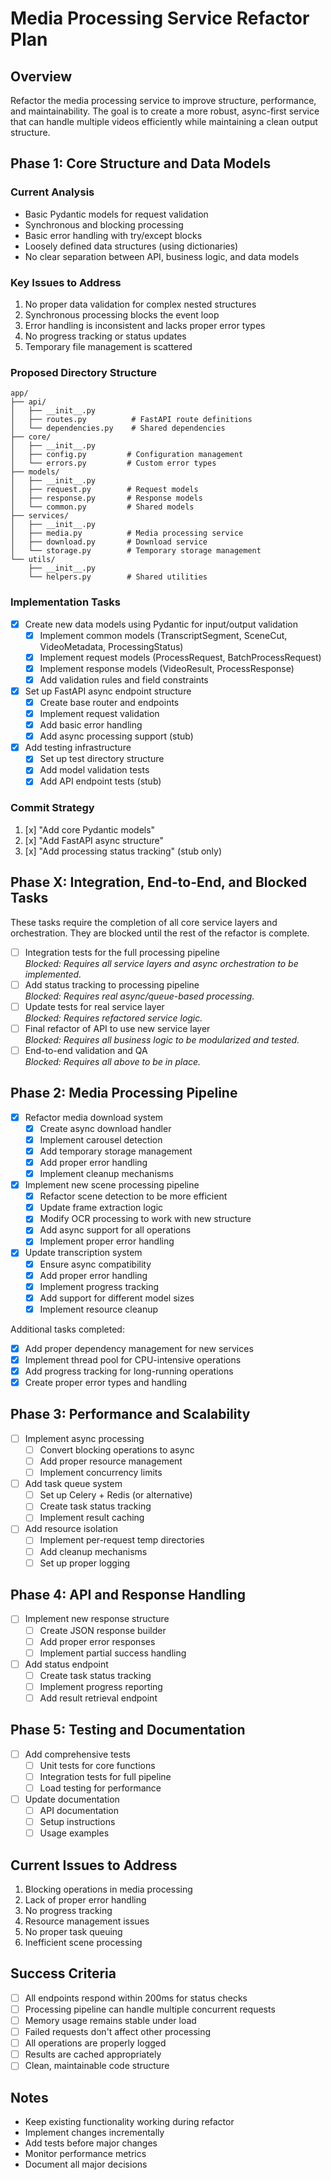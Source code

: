 # Media Processing Service Refactor Plan

## Overview
Refactor the media processing service to improve structure, performance, and maintainability. The goal is to create a more robust, async-first service that can handle multiple videos efficiently while maintaining a clean output structure.

## Phase 1: Core Structure and Data Models

### Current Analysis
- Basic Pydantic models for request validation
- Synchronous and blocking processing
- Basic error handling with try/except blocks
- Loosely defined data structures (using dictionaries)
- No clear separation between API, business logic, and data models

### Key Issues to Address
1. No proper data validation for complex nested structures
2. Synchronous processing blocks the event loop
3. Error handling is inconsistent and lacks proper error types
4. No progress tracking or status updates
5. Temporary file management is scattered

### Proposed Directory Structure
```
app/
├── api/
│   ├── __init__.py
│   ├── routes.py          # FastAPI route definitions
│   └── dependencies.py    # Shared dependencies
├── core/
│   ├── __init__.py
│   ├── config.py         # Configuration management
│   └── errors.py         # Custom error types
├── models/
│   ├── __init__.py
│   ├── request.py        # Request models
│   ├── response.py       # Response models
│   └── common.py         # Shared models
├── services/
│   ├── __init__.py
│   ├── media.py          # Media processing service
│   ├── download.py       # Download service
│   └── storage.py        # Temporary storage management
└── utils/
    ├── __init__.py
    └── helpers.py        # Shared utilities
```

### Implementation Tasks
- [x] Create new data models using Pydantic for input/output validation
  - [x] Implement common models (TranscriptSegment, SceneCut, VideoMetadata, ProcessingStatus)
  - [x] Implement request models (ProcessRequest, BatchProcessRequest)
  - [x] Implement response models (VideoResult, ProcessResponse)
  - [x] Add validation rules and field constraints
- [x] Set up FastAPI async endpoint structure
  - [x] Create base router and endpoints
  - [x] Implement request validation
  - [x] Add basic error handling
  - [x] Add async processing support (stub)
- [x] Add testing infrastructure
  - [x] Set up test directory structure
  - [x] Add model validation tests
  - [x] Add API endpoint tests (stub)

### Commit Strategy
1. [x] "Add core Pydantic models"
2. [x] "Add FastAPI async structure"
3. [x] "Add processing status tracking" (stub only)

## Phase X: Integration, End-to-End, and Blocked Tasks

These tasks require the completion of all core service layers and orchestration. They are blocked until the rest of the refactor is complete.

- [ ] Integration tests for the full processing pipeline  
  _Blocked: Requires all service layers and async orchestration to be implemented._
- [ ] Add status tracking to processing pipeline  
  _Blocked: Requires real async/queue-based processing._
- [ ] Update tests for real service layer  
  _Blocked: Requires refactored service logic._
- [ ] Final refactor of API to use new service layer  
  _Blocked: Requires all business logic to be modularized and tested._
- [ ] End-to-end validation and QA  
  _Blocked: Requires all above to be in place._

## Phase 2: Media Processing Pipeline
- [x] Refactor media download system
  - [x] Create async download handler
  - [x] Implement carousel detection
  - [x] Add temporary storage management
  - [x] Add proper error handling
  - [x] Implement cleanup mechanisms
- [x] Implement new scene processing pipeline
  - [x] Refactor scene detection to be more efficient
  - [x] Update frame extraction logic
  - [x] Modify OCR processing to work with new structure
  - [x] Add async support for all operations
  - [x] Implement proper error handling
- [x] Update transcription system
  - [x] Ensure async compatibility
  - [x] Add proper error handling
  - [x] Implement progress tracking
  - [x] Add support for different model sizes
  - [x] Implement resource cleanup

Additional tasks completed:
- [x] Add proper dependency management for new services
- [x] Implement thread pool for CPU-intensive operations
- [x] Add progress tracking for long-running operations
- [x] Create proper error types and handling

## Phase 3: Performance and Scalability
- [ ] Implement async processing
  - [ ] Convert blocking operations to async
  - [ ] Add proper resource management
  - [ ] Implement concurrency limits
- [ ] Add task queue system
  - [ ] Set up Celery + Redis (or alternative)
  - [ ] Create task status tracking
  - [ ] Implement result caching
- [ ] Add resource isolation
  - [ ] Implement per-request temp directories
  - [ ] Add cleanup mechanisms
  - [ ] Set up proper logging

## Phase 4: API and Response Handling
- [ ] Implement new response structure
  - [ ] Create JSON response builder
  - [ ] Add proper error responses
  - [ ] Implement partial success handling
- [ ] Add status endpoint
  - [ ] Create task status tracking
  - [ ] Implement progress reporting
  - [ ] Add result retrieval endpoint

## Phase 5: Testing and Documentation
- [ ] Add comprehensive tests
  - [ ] Unit tests for core functions
  - [ ] Integration tests for full pipeline
  - [ ] Load testing for performance
- [ ] Update documentation
  - [ ] API documentation
  - [ ] Setup instructions
  - [ ] Usage examples

## Current Issues to Address
1. Blocking operations in media processing
2. Lack of proper error handling
3. No progress tracking
4. Resource management issues
5. No proper task queuing
6. Inefficient scene processing

## Success Criteria
- [ ] All endpoints respond within 200ms for status checks
- [ ] Processing pipeline can handle multiple concurrent requests
- [ ] Memory usage remains stable under load
- [ ] Failed requests don't affect other processing
- [ ] All operations are properly logged
- [ ] Results are cached appropriately
- [ ] Clean, maintainable code structure

## Notes
- Keep existing functionality working during refactor
- Implement changes incrementally
- Add tests before major changes
- Monitor performance metrics
- Document all major decisions 